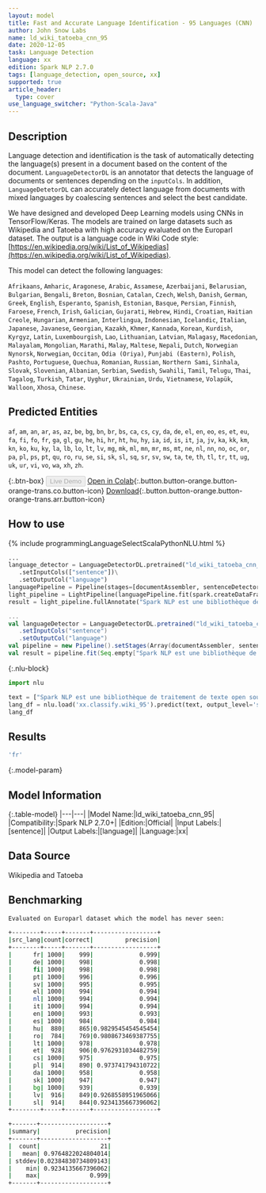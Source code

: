 ```yaml
---
layout: model
title: Fast and Accurate Language Identification - 95 Languages (CNN)
author: John Snow Labs
name: ld_wiki_tatoeba_cnn_95
date: 2020-12-05
task: Language Detection
language: xx
edition: Spark NLP 2.7.0
tags: [language_detection, open_source, xx]
supported: true
article_header:
  type: cover
use_language_switcher: "Python-Scala-Java"
---
```


## Description

Language detection and identification is the task of automatically detecting the language(s) present in a document based on the content of the document. ``LanguageDetectorDL`` is an annotator that detects the language of documents or sentences depending on the ``inputCols``. In addition, ``LanguageDetetorDL`` can accurately detect language from documents with mixed languages by coalescing sentences and select the best candidate.

We have designed and developed Deep Learning models using CNNs in TensorFlow/Keras. The models are trained on large datasets such as Wikipedia and Tatoeba with high accuracy evaluated on the Europarl dataset. The output is a language code in Wiki Code style: [https://en.wikipedia.org/wiki/List_of_Wikipedias](https://en.wikipedia.org/wiki/List_of_Wikipedias).

This model can detect the following languages:

`Afrikaans`, `Amharic`, `Aragonese`, `Arabic`, `Assamese`, `Azerbaijani`, `Belarusian`, `Bulgarian`, `Bengali`, `Breton`, `Bosnian`, `Catalan`, `Czech`, `Welsh`, `Danish`, `German`, `Greek`, `English`, `Esperanto`, `Spanish`, `Estonian`, `Basque`, `Persian`, `Finnish`, `Faroese`, `French`, `Irish`, `Galician`, `Gujarati`, `Hebrew`, `Hindi`, `Croatian`, `Haitian Creole`, `Hungarian`, `Armenian`, `Interlingua`, `Indonesian`, `Icelandic`, `Italian`, `Japanese`, `Javanese`, `Georgian`, `Kazakh`, `Khmer`, `Kannada`, `Korean`, `Kurdish`, `Kyrgyz`, `Latin`, `Luxembourgish`, `Lao`, `Lithuanian`, `Latvian`, `Malagasy`, `Macedonian`, `Malayalam`, `Mongolian`, `Marathi`, `Malay`, `Maltese`, `Nepali`, `Dutch`, `Norwegian Nynorsk`, `Norwegian`, `Occitan`, `Odia (Oriya)`, `Punjabi (Eastern)`, `Polish`, `Pashto`, `Portuguese`, `Quechua`, `Romanian`, `Russian`, `Northern Sami`, `Sinhala`, `Slovak`, `Slovenian`, `Albanian`, `Serbian`, `Swedish`, `Swahili`, `Tamil`, `Telugu`, `Thai`, `Tagalog`, `Turkish`, `Tatar`, `Uyghur`, `Ukrainian`, `Urdu`, `Vietnamese`, `Volapük`, `Walloon`, `Xhosa`, `Chinese`.

## Predicted Entities

`af`, `am`, `an`, `ar`, `as`, `az`, `be`, `bg`, `bn`, `br`, `bs`, `ca`, `cs`, `cy`, `da`, `de`, `el`, `en`, `eo`, `es`, `et`, `eu`, `fa`, `fi`, `fo`, `fr`, `ga`, `gl`, `gu`, `he`, `hi`, `hr`, `ht`, `hu`, `hy`, `ia`, `id`, `is`, `it`, `ja`, `jv`, `ka`, `kk`, `km`, `kn`, `ko`, `ku`, `ky`, `la`, `lb`, `lo`, `lt`, `lv`, `mg`, `mk`, `ml`, `mn`, `mr`, `ms`, `mt`, `ne`, `nl`, `nn`, `no`, `oc`, `or`, `pa`, `pl`, `ps`, `pt`, `qu`, `ro`, `ru`, `se`, `si`, `sk`, `sl`, `sq`, `sr`, `sv`, `sw`, `ta`, `te`, `th`, `tl`, `tr`, `tt`, `ug`, `uk`, `ur`, `vi`, `vo`, `wa`, `xh`, `zh`.

{:.btn-box}
<button class="button button-orange" disabled>Live Demo</button>
[Open in Colab](https://githubtocolab.com/JohnSnowLabs/spark-nlp-workshop/blob/master/jupyter/annotation/english/language-detection/Language_Detection_and_Indentification.ipynb){:.button.button-orange.button-orange-trans.co.button-icon}
[Download](https://s3.amazonaws.com/auxdata.johnsnowlabs.com/public/models/ld_wiki_tatoeba_cnn_95_xx_2.7.0_2.4_1607184332861.zip){:.button.button-orange.button-orange-trans.arr.button-icon}

## How to use

<div class="tabs-box" markdown="1">
{% include programmingLanguageSelectScalaPythonNLU.html %}

```python
...
language_detector = LanguageDetectorDL.pretrained("ld_wiki_tatoeba_cnn_95", "xx")\
   .setInputCols(["sentence"])\
   .setOutputCol("language")
languagePipeline = Pipeline(stages=[documentAssembler, sentenceDetector, language_detector])
light_pipeline = LightPipeline(languagePipeline.fit(spark.createDataFrame([['']]).toDF("text")))
result = light_pipeline.fullAnnotate("Spark NLP est une bibliothèque de traitement de texte open source pour le traitement avancé du langage naturel pour les langages de programmation Python, Java et Scala.")
```
```scala
...
val languageDetector = LanguageDetectorDL.pretrained("ld_wiki_tatoeba_cnn_95", "xx")
   .setInputCols("sentence")
   .setOutputCol("language")
val pipeline = new Pipeline().setStages(Array(documentAssembler, sentenceDetector, languageDetector))
val result = pipeline.fit(Seq.empty["Spark NLP est une bibliothèque de traitement de texte open source pour le traitement avancé du langage naturel pour les langages de programmation Python, Java et Scala."].toDS.toDF("text")).transform(data)
```

{:.nlu-block}
```python
import nlu

text = ["Spark NLP est une bibliothèque de traitement de texte open source pour le traitement avancé du langage naturel pour les langages de programmation Python, Java et Scala."]
lang_df = nlu.load('xx.classify.wiki_95').predict(text, output_level='sentence')
lang_df
```

</div>

## Results

```bash
'fr'
```

{:.model-param}
## Model Information

{:.table-model}
|---|---|
|Model Name:|ld_wiki_tatoeba_cnn_95|
|Compatibility:|Spark NLP 2.7.0+|
|Edition:|Official|
|Input Labels:|[sentence]|
|Output Labels:|[language]|
|Language:|xx|

## Data Source

Wikipedia and Tatoeba

## Benchmarking

```bash
Evaluated on Europarl dataset which the model has never seen:

+--------+-----+-------+------------------+
|src_lang|count|correct|         precision|
+--------+-----+-------+------------------+
|      fr| 1000|    999|             0.999|
|      de| 1000|    998|             0.998|
|      fi| 1000|    998|             0.998|
|      pt| 1000|    996|             0.996|
|      sv| 1000|    995|             0.995|
|      el| 1000|    994|             0.994|
|      nl| 1000|    994|             0.994|
|      it| 1000|    994|             0.994|
|      en| 1000|    993|             0.993|
|      es| 1000|    984|             0.984|
|      hu|  880|    865|0.9829545454545454|
|      ro|  784|    769|0.9808673469387755|
|      lt| 1000|    978|             0.978|
|      et|  928|    906|0.9762931034482759|
|      cs| 1000|    975|             0.975|
|      pl|  914|    890| 0.973741794310722|
|      da| 1000|    958|             0.958|
|      sk| 1000|    947|             0.947|
|      bg| 1000|    939|             0.939|
|      lv|  916|    849|0.9268558951965066|
|      sl|  914|    844|0.9234135667396062|
+--------+-----+-------+------------------+

+-------+-------------------+
|summary|          precision|
+-------+-------------------+
|  count|                 21|
|   mean| 0.9764822024804014|
| stddev|0.02384830734809143|
|    min| 0.9234135667396062|
|    max|              0.999|
+-------+-------------------+
```